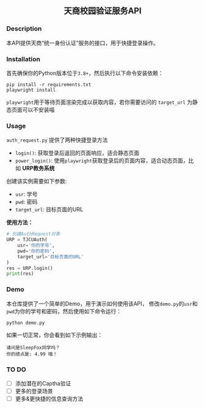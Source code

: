 <h2 align="center">
天商校园验证服务API
</h2>

### Description

本API提供天商“统一身份认证”服务的接口，用于快捷登录操作。

### Installation
首先确保你的Python版本位于`3.8+`，然后执行以下命令安装依赖：

```shell
pip install -r requirements.txt
playwright install
```

`playwright`用于等待页面渲染完成以获取内容，若你需要访问的 `target_url` 为静态页面可以不安装喵

### Usage

`auth_request.py` 提供了两种快捷登录方法
- `login()`: 获取登录后返回的页面响应，适合静态页面
- `power_login()`: 使用`playwright`获取登录后的页面内容，适合动态页面，比如 **URP教务系统**

创建该实例需要如下参数:
- `usr`: 学号
- `pwd`: 密码
- `target_url`: 目标页面的URL

**使用方法：**

```python
# 创建AuthRequest对象
URP = TJCUAuth(
    usr='你的学号',
    pwd='你的密码',
    target_url='目标页面的URL'
)
res = URP.login()
print(res)
```

### Demo

本仓库提供了一个简单的Demo，用于演示如何使用该API，
修改`demo.py`的`usr`和`pwd`为你的学号和密码，然后使用如下命令运行：

```shell
python demo.py
```

如果一切正常，你会看到如下示例输出：

```shell
请问是SleepFox同学吗？
你的绩点是: 4.99 哦！
```

### TO DO

- [ ] 添加潜在的Captha验证
- [ ] 更多的登录场景
- [ ] 更多&更快捷的信息查询方法